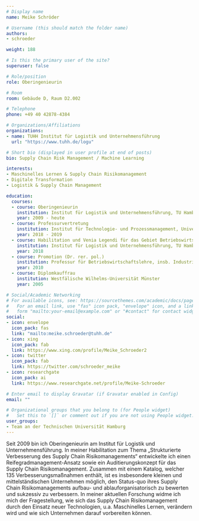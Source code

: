 ```yaml
---
# Display name
name: Meike Schröder

# Username (this should match the folder name)
authors:
- schroeder

weight: 188

# Is this the primary user of the site?
superuser: false

# Role/position
role: Oberingenieurin

# Room
room: Gebäude D, Raum D2.002

# Telephone
phone: +49 40 42878-4384

# Organizations/Affiliations
organizations:
- name: TUHH Institut für Logistik und Unternehmensführung
  url: "https://www.tuhh.de/logu"

# Short bio (displayed in user profile at end of posts)
bio: Supply Chain Risk Management / Machine Learning

interests:
- Maschinelles Lernen & Supply Chain Risikomanagement
- Digitale Transformation
- Logistik & Supply Chain Management

education:
  courses:
  - course: Oberingenieurin
    institution: Institut für Logistik und Unternehmensführung, TU Hamburg
    year: 2009 - heute
  - course: Professurvertretung
    institution: Institut für Technologie- und Prozessmanagement, Universität Ulm
    year: 2018 - 2019
  - course: Habilitation und Venia Legendi für das Gebiet Betriebswirtschaftslehre
    institution: Institut für Logistik und Unternehmensführung, TU Hamburg
    year: 2018
  - course: Promotion (Dr. rer. pol.)
    institution: Professur für Betriebswirtschaftslehre, insb. Industriebetriebslehre und Technologiemanagement, Helmut-Schmidt-Universität
    year: 2010
  - course: Diplomkauffrau
    institution: Westfälische Wilhelms-Universität Münster
    year: 2005

# Social/Academic Networking
# For available icons, see: https://sourcethemes.com/academic/docs/page-builder/#icons
#   For an email link, use "fas" icon pack, "envelope" icon, and a link in the
#   form "mailto:your-email@example.com" or "#contact" for contact widget.
social:
- icon: envelope
  icon_pack: fas
  link: "mailto:meike.schroeder@tuhh.de"
- icon: xing
  icon_pack: fab
  link: https://www.xing.com/profile/Meike_Schroeder2
- icon: twitter
  icon_pack: fab
  link: https://twitter.com/schroeder_meike
- icon: researchgate
  icon_pack: ai
  link: https://www.researchgate.net/profile/Meike-Schroeder

# Enter email to display Gravatar (if Gravatar enabled in Config)
email: ""

# Organizational groups that you belong to (for People widget)
#   Set this to `[]` or comment out if you are not using People widget.
user_groups:
- Team an der Technischen Universität Hamburg
---
```

Seit 2009 bin ich Oberingenieurin am Institut für Logistik und Unternehmensführung. In meiner Habilitation zum Thema „Strukturierte Verbesserung des Supply Chain Risikomanagements“ entwickelte ich einen Reifegradmanagement-Ansatz sowie ein Auditierungskonzept für das Supply Chain Risikomanagement. Zusammen mit einem Katalog, welcher 135 Verbesserungsmaßnahmen enthält, ist es insbesondere kleinen und mittelständischen Unternehmen möglich, den Status-quo ihres Supply Chain Risikomanagements aufbau- und ablauforganisatorisch zu bewerten und sukzessiv zu verbessern. 
In meiner aktuellen Forschung widme ich mich der Fragestellung, wie sich das Supply Chain Risikomanagement durch den Einsatz neuer Technologien, u.a. Maschinelles Lernen, verändern wird und wie sich Unternehmen darauf vorbereiten können. 
